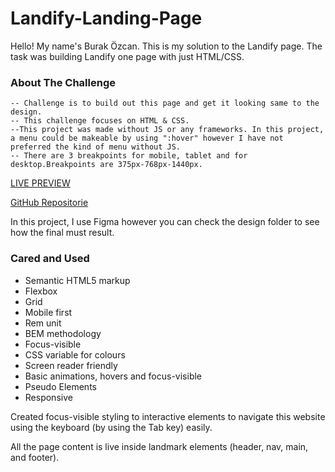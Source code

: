 # Landify-Landing-Page
Hello! My name's Burak Özcan. This is my solution to the Landify page. The task was building Landify one page with just HTML/CSS.

### About The Challenge

    -- Challenge is to build out this page and get it looking same to the design.
    -- This challenge focuses on HTML & CSS.
    --This project was made without JS or any frameworks. In this project, a menu could be makeable by using ":hover" however I have not preferred the kind of menu without JS.
    -- There are 3 breakpoints for mobile, tablet and for desktop.Breakpoints are 375px-768px-1440px.

[LIVE PREVIEW](https://burakozcancf.github.io/Landify-Landing-Page/)

[GitHub Repositorie](https://github.com/BurakOzcancf/Landify-Landing-Page)


In this project, I use Figma however you can check the design folder to see how the final must result.

### Cared and Used

- Semantic HTML5 markup
- Flexbox
- Grid
- Mobile first
- Rem unit
- BEM methodology
- Focus-visible
- CSS variable for colours
- Screen reader friendly
- Basic animations, hovers and focus-visible
- Pseudo Elements
- Responsive

Created focus-visible styling to interactive elements to navigate this website using the keyboard (by using the Tab key) easily.

All the page content is live inside landmark elements (header, nav, main, and footer).
